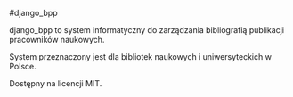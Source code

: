 #django_bpp

django_bpp to system informatyczny do zarządzania bibliografią publikacji pracowników naukowych.

System przeznaczony jest dla bibliotek naukowych i uniwersyteckich w Polsce.

Dostępny na licencji MIT.
